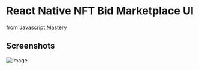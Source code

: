 # React Native NFT Bid Marketplace UI

from [Javascript Mastery](https://www.youtube.com/watch?v=_ivIUCSOZ78)

## Screenshots
![image](https://user-images.githubusercontent.com/39138605/170903615-2550c8e4-0b77-4b43-aeb3-62f4a9a7db7e.png)
